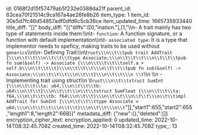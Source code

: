 id: 0168f2d15f57479ab5f232e0388da21f
parent_id: 63cea70f21514c9ca167a4ae26fe8b26
item_type: 1
item_id: 30e5d7fc46d54857adf0dfd6c5cb36ce
item_updated_time: 1665735933440
title_diff: "[]"
body_diff: "[{\"diffs\":[[0,\"ination.\"],[1,\"\\\n- A trait mainly has two type of statements inside them:\\\n\\t-  `function`: A function signature, or a function with default implementation\\\n\\t-  `associated type`: It is a type that implementor needs to speficy, making traits to be used without `generics`\\\n\\\n- Defining Trait:\\\n\\t```rust\\\n\\t\\tpub trait AddTrait {\\\n\\t\\t\\\n\\t\\t\\ttype Associate;\\\n\\t\\t\\t\\\n\\t\\t\\tpub fn sum(&self) -> Associate {\\\n\\t\\t\\t\\tself.a + self.b\\\n\\t\\t\\t}\\\n\\t\\t\\t\\\n\\t\\t\\tpub fn sub(&self) -> Associate;\\\n\\t\\t\\t\\\n\\t\\t}\\\n\\t\\t\\\n \\t```\\\n \\\n - Implementing trait using struct\\\n \\t```rust\\\n\\t\\tstruct SumInt {\\\n\\t\\t\\ta: u64,\\\n\\t\\t\\tb: u64\\\n\\t\\t}\\\n\\t\\t\\\n\\t\\tstruct SumFloat {\\\n\\t\\t\\ta: f64,\\\n\\t\\t\\tb: f64\\\n\\t\\t}\\\n\\t\\t\\\n\\t\\t\\\n\\t\\timpl AddTrait for SumInt {\\\n\\t\\t\\ttype Associate = u64;\\\n\\t\\t\\t\\\n\\t\\t}\\\n\\t\\t\\\n\\t```\"]],\"start1\":655,\"start2\":655,\"length1\":8,\"length2\":668}]"
metadata_diff: {"new":{},"deleted":[]}
encryption_cipher_text: 
encryption_applied: 0
updated_time: 2022-10-14T08:32:45.708Z
created_time: 2022-10-14T08:32:45.708Z
type_: 13